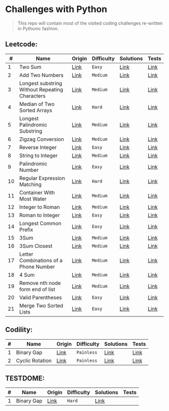 # Challenges with Python

> This repo will contain most of the visited coding challenges re-written in Pythonic fashion.

## Leetcode:

| #    | Name                                             | Origin                                                                                | Difficulty | Solutions                                                                 | Tests                                                                                    
| ---- | ------------------------------------------------ | ------------------------------------------------------------------------------------- | ---------- | ------------------------------------------------------------------------  | ---------------------------------------------------------------------------------------- 
| 1    | Two Sum                                          | [Link](https://leetcode.com/problems/regular-expression-matching/)                    | `Easy`     | [Link](leetcode/n0001_two_sum.py)                                         | [Link](tests/test_leetcode/test_0001_two_sum.py)                                         
| 2    | Add Two Numbers                                  | [Link](https://leetcode.com/problems/add-two-numbers)                                 | `Medium`   | [Link](leetcode/n0002_add_two_numbers.py)                                 | [Link](tests/test_leetcode/test_0002_add_two_numbers.py)                                 
| 3    | Longest substring Without Repeating Characters   | [Link](https://leetcode.com/problems/longest-substring-without-repeating-characters)  | `Medium`   | [Link](leetcode/n0003_longest_substring_without_repeating_characters.py)  | [Link](tests/test_leetcode/test_0003_longest_substring_without_repeating_characters.py)  
| 4    | Median of Two Sorted Arrays                      | [Link](https://leetcode.com/problems/median-of-two-sorted-arrays)                     | `Hard`     | [Link](leetcode/n0004_median_of_two_sorted_arrays.py)                     | [Link](tests/test_leetcode/test_0004_median_of_two_sorted_arrays.py)                     
| 5    | Longest Palindromic Substring                    | [Link](https://leetcode.com/problems/longest-palindromic-substring)                   | `Medium`   | [Link](leetcode/n0005_longest_palindromic_substring.py)                   | [Link](tests/test_leetcode/test_0005_longest_palindromic_substring.py)                   
| 6    | Zigzag Conversion                                | [Link](https://leetcode.com/problems/zigzag-conversion)                               | `Medium`   | [Link](leetcode/n0006_zigzag_conversion.py)                               | [Link](tests/test_leetcode/test_0006_zigzag_conversion.py)                               
| 7    | Reverse Integer                                  | [Link](https://leetcode.com/problems/reverse-integer)                                 | `Easy`     | [Link](leetcode/n0007_reverse_integer.py)                                 | [Link](tests/test_leetcode/test_0007_reverse_integer.py)                                 
| 8    | String to Integer                                | [Link](https://leetcode.com/problems/string-to-integer-atoi)                          | `Medium`   | [Link](leetcode/n0008_string_to_int_atoi.py)                              | [Link](tests/test_leetcode/test_0008_string_to_int_atoi.py)                              
| 9    | Palindromic Number                               | [Link](https://leetcode.com/problems/palindrome-number)                               | `Easy`     | [Link](leetcode/n0009_palindrome_number.py)                               | [Link](tests/test_leetcode/test_0009_palindrome_number.py)                               
| 10   | Regular Expression Matching                      | [Link](https://leetcode.com/problems/regular-expression-matching)                     | `Hard`     | [Link](leetcode/n0010_regular_expression_matching.py)                     | [Link](tests/test_leetcode/test_0010_regular_expression_matching.py)                     
| 11   | Container With Most Water                        | [Link](https://leetcode.com/problems/container-with-most-water)                       | `Medium`   | [Link](leetcode/n0011_container_with_most_water.py)                       | [Link](tests/test_leetcode/test_0011_container_with_most_water.py)                       
| 12   | Integer to Roman                                 | [Link](https://leetcode.com/problems/integer-to-roman)                                | `Medium`   | [Link](leetcode/n0012_integer_to_roman.py)                                | [Link](tests/test_leetcode/test_0012_integer_to_roman.py)                                
| 13   | Roman to Integer                                 | [Link](https://leetcode.com/problems/roman-to-integer)                                | `Easy`     | [Link](leetcode/n0013_roman_to_integer.py)                                | [Link](tests/test_leetcode/test_0013_roman_to_integer.py)                                
| 14   | Longest Common Prefix                            | [Link](https://leetcode.com/problems/longest-common-prefix)                           | `Easy`     | [Link](leetcode/n0014_longest_common_prefix.py)                           | [Link](tests/test_leetcode/test_0014_longest_common_prefix.py)                           
| 15   | 3Sum                                             | [Link](https://leetcode.com/problems/3sum)                                            | `Medium`   | [Link](leetcode/n0015_3_sum.py)                                           | [Link](tests/test_leetcode/test_0015_3_sum.py)                                           
| 16   | 3Sum Closest                                     | [Link](https://leetcode.com/problems/3sum-closest)                                    | `Medium`   | [Link](leetcode/n0016_3_sum_closest.py)                                   | [Link](tests/test_leetcode/test_0016_3_sum_closest.py)                                           
| 17   | Letter Combinations of a Phone Number            | [Link](https://leetcode.com/problems/letter-combinations-of-a-phone-number)           | `Medium`   | [Link](leetcode/n0017_letter_combinations_of_a_phone_number.py)           | [Link](tests/test_leetcode/test_0017_letter_combinations_of_a_phone_number.py)                     
| 18   | 4 Sum                                            | [Link](https://leetcode.com/problems/4sum)                                            | `Medium`   | [Link](leetcode/n0018_4_sum.py)                                           | [Link](tests/test_leetcode/test_0018_4_sum.py)                                           
| 19   | Remove nth node form end of list                 | [Link](https://leetcode.com/problems/remove-nth-node-from-end-of-list)                | `Medium`   | [Link](leetcode/n0019_remove_nth_node_from_end_of_list.py)                | [Link](tests/test_leetcode/test_0019_remove_nth_node_from_end_of_list.py)                                           
| 20   | Valid Parentheses                                | [Link](https://leetcode.com/problems/valid-parentheses)                               | `Easy`     | [Link](leetcode/n0020_valid_parentheses.py)                               | [Link](tests/test_leetcode/test_0020_valid_parentheses.py)                                           
| 21   | Merge Two Sorted Lists                           | [Link](https://leetcode.com/problems/merge-two-sorted-lists)                          | `Easy`     | [Link](leetcode/n0021_merge_two_sorted_lists.py)                          | [Link](tests/test_leetcode/test_0021_merge_two_sorted_lists.py)                   

## Codility:

| #    | Name                                             | Origin                                                                                | Difficulty | Solutions                                                                 | Tests                                                                                    
| ---- | ------------------------------------------------ | ------------------------------------------------------------------------------------- |  --------- | ------------------------------------------------------------------------  | ---------------------------------------------------------------------------------------- 
| 1    | Binary Gap                                       | [Link](https://app.codility.com/programmers/lessons/1-iterations/binary_gap/)         | `Painless` |[Link](codility/n0001_binary_gap.py)                                      | [Link](tests/test_codility/test_n0001_binary_gap.py)                                         
| 2    | Cyclic Rotation                                  | [Link](https://app.codility.com/programmers/lessons/2-arrays/cyclic_rotation/)        | `Painless` |[Link](codility/n0002_cyclic_rotation.py)                                 | [Link](tests/test_codility/test_n0002_cyclic_rotation.py)                                         



## TESTDOME:

| #    | Name                                             | Origin                                                                                       | Difficulty | Solutions                                                                 | Tests                                                                                    
| ---- | ------------------------------------------------ | -------------------------------------------------------------------------------------------- |  --------- | ------------------------------------------------------------------------  | ---------------------------------------------------------------------------------------- 
| 1    | Binary Gap                                       | [Link](https://www.testdome.com/questions/python/league-table/40262?visibility=3&skillId=9)  | `Hard`     |[Link](testdome/n0001_league_table.py)                                     |                                       


